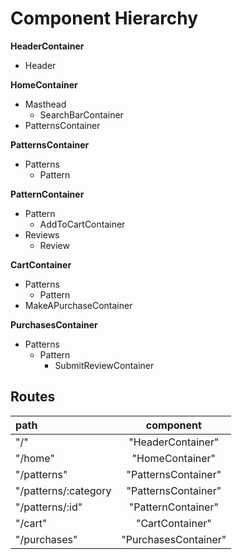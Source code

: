 # Component Hierarchy

**HeaderContainer**

* Header

**HomeContainer**

* Masthead
  * SearchBarContainer
* PatternsContainer

**PatternsContainer**

* Patterns
  * Pattern

**PatternContainer**

* Pattern
  * AddToCartContainer
* Reviews
  * Review

**CartContainer**

* Patterns
  * Pattern
* MakeAPurchaseContainer

**PurchasesContainer**

* Patterns
  * Pattern
    * SubmitReviewContainer

## Routes

| path                    | component               |
|:------------------------|:-----------------------:|
| "/"                     | "HeaderContainer"       |
| "/home"                 | "HomeContainer"         |
| "/patterns"                | "PatternsContainer"        |
| "/patterns/:category       | "PatternsContainer"        |
| "/patterns/:id"            | "PatternContainer"         |   
| "/cart"                 | "CartContainer"         |
| "/purchases"            | "PurchasesContainer"    |
